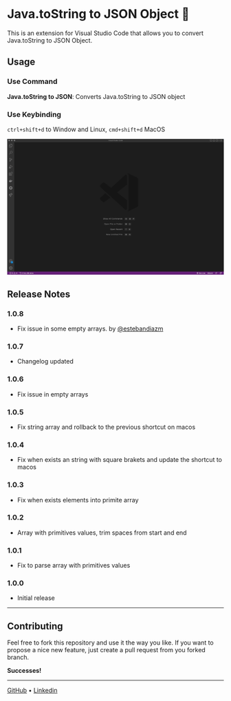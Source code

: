 # Java.toString to JSON Object 🚀

This is an extension for Visual Studio Code that allows you to convert Java.toString to JSON Object.

## Usage 
### Use Command

**Java.toString to JSON**: Converts Java.toString to JSON object

<!-- ![](./images/readme/vscode-javatostring-to-json--from-selection.gif) -->


### Use Keybinding
`ctrl+shift+d` to Window and Linux, `cmd+shift+d` MacOS

![](./images/readme/vscode-javatostring-to-json--from-selection.gif)


<!-- ## Known Issues -->

## Release Notes

### 1.0.8
- Fix issue in some empty arrays. by [@estebandiazm](https://github.com/estebandiazm)

### 1.0.7
- Changelog updated

### 1.0.6
- Fix issue in empty arrays

### 1.0.5
- Fix string array and rollback to the previous shortcut on macos

### 1.0.4
- Fix when exists an string with square brakets and update the shortcut to macos

### 1.0.3
- Fix when exists elements into primite array

### 1.0.2
- Array with primitives values, trim spaces from start and end

### 1.0.1
- Fix to parse array with primitives values

### 1.0.0
- Initial release

---

## Contributing

Feel free to fork this repository and use it the way you like. If you want to propose a nice new feature, just create a pull request from you forked branch.

**Successes!**

---
[GitHub](https://github.com/bryancondor) •
[Linkedin](https://www.linkedin.com/in/bryancondor/)